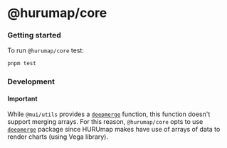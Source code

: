 # @hurumap/core

### Getting started

To run `@hurumap/core` test:

```sh
pnpm test
```

### Development

#### Important

While `@mui/utils` provides a [`deepmerge`](https://github.com/mui/material-ui/blob/next/packages/mui-utils/src/deepmerge/deepmerge.ts) function, this function doesn't support merging arrays. For this reason, `@hurumap/core` opts to use [`deepmerge`](https://github.com/TehShrike/deepmerge) package since HURUmap makes have use of arrays of data to render charts (using Vega library).
